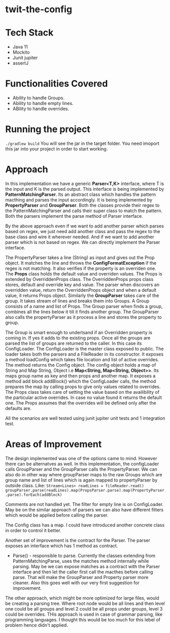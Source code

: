 # twit-the-config 
# Tech Stack
* Java 11
* Mockito
* Junit jupiter
* assertJ

# Functionalities Covered
* Ability to handle Groups.
* Ability to handle empty lines.
* ABility to handle overrides.

# Running the project
`./gradlew build`
You will see the jar in the target folder. You need imoport this jar into your project in order to start working.

# Approach
In this implementation we have a generic **Parser<T,K>** interface, where T is the input and K is the parsed output. This interface is being implemented by **PatternMatchingParser**. Its an abstract class which handles the pattern macthing and parses the input accordingly. It is being implemented by **PropertyParser** and **GroupParser**. Both the classes provide their regex to the PatternMatchingParser and calls their super class to match the pattern. Both the parsers implement the parse method of Parser interface.

By the above approach even if we want to add another parser which parses based on regex, we just need add another class and pass the regex to the base class and wire it wherever needed. And if we want to add another parser which is not based on regex. We can directly implement the Parser interface.

The PropertyParser takes a line (String) as input and gives out the Prop object. It matches the line and throws the **ConfigFormatException** if the regex is not matching. It also verifies if the property is an overriden one. The **Props** class holds the default value and overriden values. The Props is extended by OverriddenProps class. The OverriddenProps props class stores, default and override key and value. The parser when discovers an overridden value, return the OverriddenProps object and when a default value, it returns Props object.
Similarly the **GroupParser** takes care of the group. It takes stream of lines and breaks them into Groups. A Group consists of a name and list of Props. The Group parser when finds a group, combines all the lines below it till it finds another group. The GroupParser also calls the propertyParser as it process a line and stores the property to group. 

The Group is smart enough to undertsand if an Overridden property is coming in. If yes it adds to the existing props.
Once all the groups are parsed the list of groups are returned to the caller. In this case its ConfigLoader. The ConfigLoader is the master class exposed to public. The loader takes both the parsers and a FileReader in its constructor. It exposes a method loadConfig which takes file location and list of active overrides. The method returns the Config object. The config object holds a map of String and Map String, Object i.e **Map<String, Map<String, Object>>**. Its maps group name as key and then props and another map.
It exposes a method add block addBlock() which the ConfigLoader calls, the method prepares the map by calling props to give only values related to overrides. The Props class takes care of setting the value based on the availibility of the particular active overrides. In case no value found it returns the default one. The Props assumes that the overrides will be defined only after the defaults are. 

All the scenarios are well tested using junit jupiter unit tests and 1 integration test.

# Areas of Improvement
The design implemented was one of the options came to mind. However there can be alternatves as well. In this implementation, the configLoader calls GroupParser and the GroupParser calls the PropertyParser. We can also do in other way where groupParser maps to the raw Groups which are group name and list of lines which is again mapped to propertyParser  by outside class.
Like: `Stream<Lines> readLines = fileReader.read()
groupParser.parse(readLines).map(PropsParser.parse).map(PropertyParser.parse).forEach(addBlock)`

Comments are not handled yet. The filter for empty line is on ConfigLoader. May be on the similar approach of parsers we can also have different filters which would be applied before calling the parser.

The Config class has a map. I could have introduced another concrete class in order to control it better.

Another set of improvement is the contract for the Parser. The parser exposes an interface which has 1 method as contract.
* Parse() - responsible to parse.
Currently the classes extending from PatternMatchingParse, uses the matches method internally while parsing. May be we can expose matches as a contract with the Parser interface and then let the caller first call the macthes before calling parse. That will make the GroupParser and Property parser more cleaner. Also this goes well with our very first suggestion for improvement.

The other approach, which might be more optimized for large files, would be creating a parsing tree. Where root node would be all lines and then level one could be all groups and level 2 could be all props under groups, level 3 could be overrides. THis approach is used in case of grammar parsing, like programming languages. I thought this would be too much for this lebel of problem hence didn't applied.

